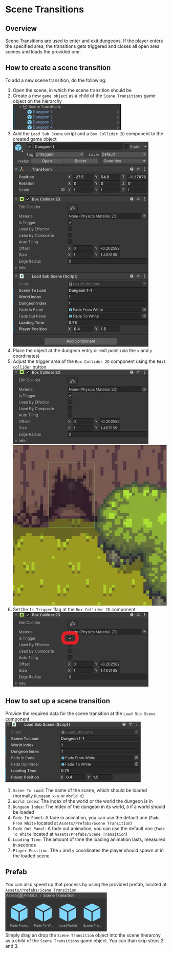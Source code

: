 # Scene Transitions

## Overview

Scene Transitions are used to enter and exit dungeons. If the player enters the specified area, the transitions gets triggered and closes all open area scenes and loads the provided one.

## How to create a scene transition

To add a new scene transition, do the following:

1. Open the scene, in which the scene transition should be
2. Create a new `game object` as a child of the `Scene Transitions` game object on the hierarchy
![Hierarchy view](assets/scene-transition-hierarchy-view.webp)
3. Add the `Load Sub Scene` script and a `Box Collider 2D` component to the created game object
![Inspector view](assets/scene-transition-inspector-view.webp)
4. Place the object at the dungeon entry or exit point (via the `x` and `y` coordinates)
5. Adjust the trigger area of the `Box Collider 2D` component using the `Edit collider` button
![Collider component](assets/scene-transition-collider-component.webp)
![Example image](assets/scene-transition-example.webp)
6. Set the `Is Trigger` flag at the `Box Collider 2D` component  
![Trigger flag](assets/scene-transition-trigger-flag.webp)

## How to set up a scene transition

Provide the required data for the scene transition at the `Load Sub Scene` component  
![Script component](assets/scene-transition-script-component.webp)

1. `Scene To Load`: The name of the scene, which should be loaded (normally `Dungeon x-y` or `World x`)  
2. `World Index`: The index of the world or the world the dungeon is in  
3. `Dungeon Index`: The index of the dungeon in its world, `0` if a world should be loaded  
4. `Fade In Panel`: A fade in animation, you can use the default one (`Fade From White` located at `Assets/Prefabs/Scene Transition`)  
5. `Fade Out Panel`: A fade out animation, you can use the default one (`Fade To White` located at `Assets/Prefabs/Scene Transition`)  
6. `Loading Time`: The amount of time the loading animation lasts, measured in seconds  
7. `Player Position`: The `x` and `y` coordinates the player should spawn at in the loaded scene

## Prefab

You can also speed up that process by using the provided prefab, located at `Assets/Prefabs/Scene Transition`.  
![Prefabs](assets/scene-transition-prefabs.webp)  
Simply drag an drop the `Scene Transition` object into the scene hierarchy as a child of the `Scene Transitions` game object.
You can than skip steps 2 and 3.
